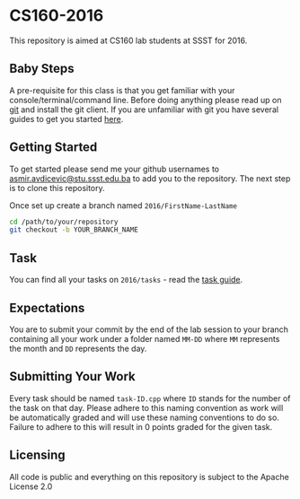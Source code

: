 # CS160-2016

This repository is aimed at CS160 lab students at SSST for 2016.

## Baby Steps

A pre-requisite for this class is that you get familiar with your console/terminal/command line.
Before doing anything please read up on [git](https://git-scm.com/) and install the git client.
If you are unfamiliar with git you have several guides to get you started [here](https://guides.github.com/).

## Getting Started

To get started please send me your github usernames to asmir.avdicevic@stu.ssst.edu.ba to add you to the repository.
The next step is to clone this repository.

Once set up create a branch named `2016/FirstName-LastName`
```sh
cd /path/to/your/repository
git checkout -b YOUR_BRANCH_NAME
```

## Task

You can find all your tasks on `2016/tasks` - read the [task guide](https://github.com/Arqu/CS160-2016/tree/2016/tasks).

## Expectations

You are to submit your commit by the end of the lab session to your branch containing all your work under a folder named `MM-DD` where `MM` represents the month and `DD` represents the day.

## Submitting Your Work

Every task should be named `task-ID.cpp` where `ID` stands for the number of the task on that day. Please adhere to this naming convention as work will be automatically graded and will use these naming conventions to do so. Failure to adhere to this will result in 0 points graded for the given task.

## Licensing 
All code is public and everything on this repository is subject to the Apache License 2.0